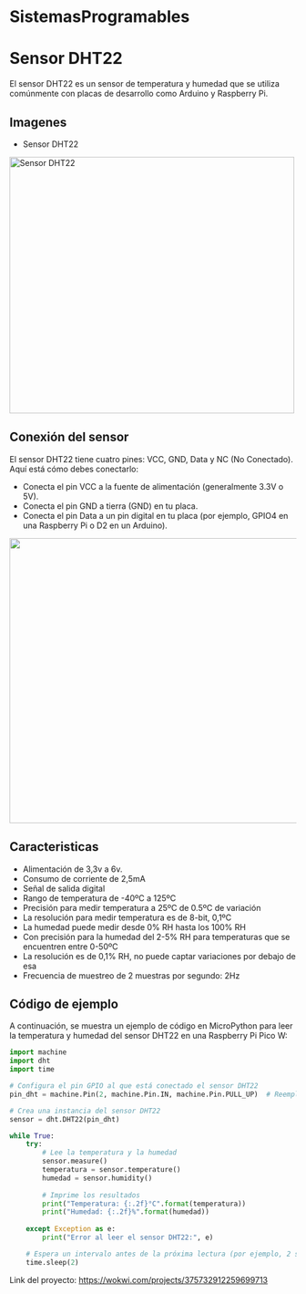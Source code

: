 # SistemasProgramables
# Sensor DHT22

El sensor DHT22 es un sensor de temperatura y humedad que se utiliza comúnmente con placas de desarrollo como Arduino y Raspberry Pi. 

## Imagenes

- Sensor DHT22
<img src="https://external-content.duckduckgo.com/iu/?u=https%3A%2F%2Fcdn11.bigcommerce.com%2Fs-yo2n39m6g3%2Fimages%2Fstencil%2F1280x1280%2Fproducts%2F109%2F3010%2Fqc__50784.1567256229.png%3Fc%3D2%3Fimbypass%3Don&f=1&nofb=1&ipt=04b02a1181850a239a780c9141ee878407985a569515f23a7fbbf05e22dd27e0&ipo=images" alt="Sensor DHT22" width="500" height="450">

## Conexión del sensor

El sensor DHT22 tiene cuatro pines: VCC, GND, Data y NC (No Conectado). Aquí está cómo debes conectarlo:

- Conecta el pin VCC a la fuente de alimentación (generalmente 3.3V o 5V).
- Conecta el pin GND a tierra (GND) en tu placa.
- Conecta el pin Data a un pin digital en tu placa (por ejemplo, GPIO4 en una Raspberry Pi o D2 en un Arduino).
<img src="https://www.hwlibre.com/wp-content/uploads/2019/07/pinout-dht11.jpg.webp" width="600" height="500">

## Caracteristicas

- Alimentación de 3,3v a 6v.
- Consumo de corriente de 2,5mA
- Señal de salida digital
- Rango de temperatura de -40ºC a 125ºC
- Precisión para medir temperatura a 25ºC de 0.5ºC de variación
- La resolución para medir temperatura es de 8-bit, 0,1ºC
- La humedad puede medir desde 0% RH hasta los 100% RH
- Con precisión para la humedad del 2-5% RH para temperaturas que se encuentren entre 0-50ºC
- La resolución es de 0,1% RH, no puede captar variaciones por debajo de esa
- Frecuencia de muestreo de 2 muestras por segundo: 2Hz

## Código de ejemplo

A continuación, se muestra un ejemplo de código en MicroPython para leer la temperatura y humedad del sensor DHT22 en una Raspberry Pi Pico W:

```python
import machine
import dht
import time

# Configura el pin GPIO al que está conectado el sensor DHT22
pin_dht = machine.Pin(2, machine.Pin.IN, machine.Pin.PULL_UP)  # Reemplaza "2" con el número de pin correcto

# Crea una instancia del sensor DHT22
sensor = dht.DHT22(pin_dht)

while True:
    try:
        # Lee la temperatura y la humedad
        sensor.measure()
        temperatura = sensor.temperature()
        humedad = sensor.humidity()
        
        # Imprime los resultados
        print("Temperatura: {:.2f}°C".format(temperatura))
        print("Humedad: {:.2f}%".format(humedad))
    
    except Exception as e:
        print("Error al leer el sensor DHT22:", e)

    # Espera un intervalo antes de la próxima lectura (por ejemplo, 2 segundos)
    time.sleep(2)
```
Link del proyecto: https://wokwi.com/projects/375732912259699713
